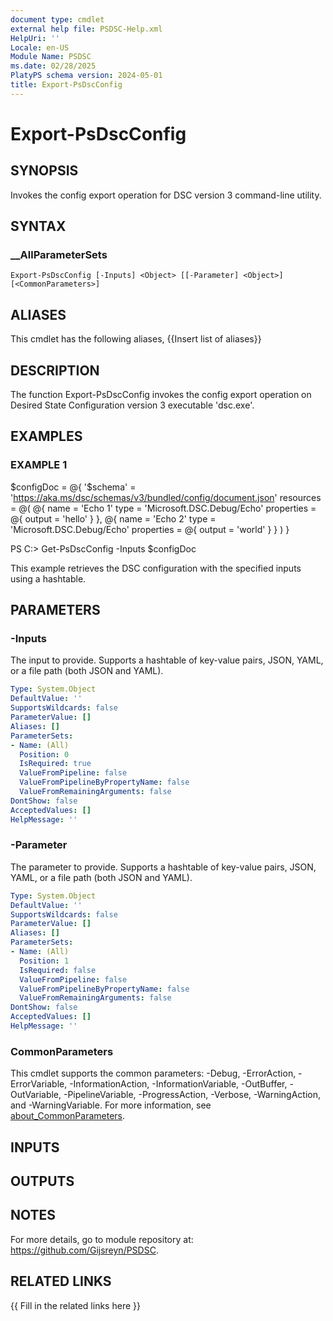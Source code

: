 ```yaml
---
document type: cmdlet
external help file: PSDSC-Help.xml
HelpUri: ''
Locale: en-US
Module Name: PSDSC
ms.date: 02/28/2025
PlatyPS schema version: 2024-05-01
title: Export-PsDscConfig
---
```


# Export-PsDscConfig

## SYNOPSIS

Invokes the config export operation for DSC version 3 command-line utility.

## SYNTAX

### __AllParameterSets

```
Export-PsDscConfig [-Inputs] <Object> [[-Parameter] <Object>] [<CommonParameters>]
```

## ALIASES

This cmdlet has the following aliases,
  {{Insert list of aliases}}

## DESCRIPTION

The function Export-PsDscConfig invokes the config export operation on Desired State Configuration version 3 executable 'dsc.exe'.

## EXAMPLES

### EXAMPLE 1

$configDoc = @{
  '$schema' = 'https://aka.ms/dsc/schemas/v3/bundled/config/document.json'
  resources = @(
    @{
      name = 'Echo 1'
      type = 'Microsoft.DSC.Debug/Echo'
      properties = @{
        output = 'hello'
      }
    },
    @{
      name = 'Echo 2'
      type = 'Microsoft.DSC.Debug/Echo'
      properties = @{
        output = 'world'
      }
    }
  )
}

PS C:\> Get-PsDscConfig -Inputs $configDoc

This example retrieves the DSC configuration with the specified inputs using a hashtable.

## PARAMETERS

### -Inputs

The input to provide.
Supports a hashtable of key-value pairs, JSON, YAML, or a file path (both JSON and YAML).

```yaml
Type: System.Object
DefaultValue: ''
SupportsWildcards: false
ParameterValue: []
Aliases: []
ParameterSets:
- Name: (All)
  Position: 0
  IsRequired: true
  ValueFromPipeline: false
  ValueFromPipelineByPropertyName: false
  ValueFromRemainingArguments: false
DontShow: false
AcceptedValues: []
HelpMessage: ''
```

### -Parameter

The parameter to provide.
Supports a hashtable of key-value pairs, JSON, YAML, or a file path (both JSON and YAML).

```yaml
Type: System.Object
DefaultValue: ''
SupportsWildcards: false
ParameterValue: []
Aliases: []
ParameterSets:
- Name: (All)
  Position: 1
  IsRequired: false
  ValueFromPipeline: false
  ValueFromPipelineByPropertyName: false
  ValueFromRemainingArguments: false
DontShow: false
AcceptedValues: []
HelpMessage: ''
```

### CommonParameters

This cmdlet supports the common parameters: -Debug, -ErrorAction, -ErrorVariable,
-InformationAction, -InformationVariable, -OutBuffer, -OutVariable, -PipelineVariable,
-ProgressAction, -Verbose, -WarningAction, and -WarningVariable. For more information, see
[about_CommonParameters](https://go.microsoft.com/fwlink/?LinkID=113216).

## INPUTS

## OUTPUTS

## NOTES

For more details, go to module repository at: https://github.com/Gijsreyn/PSDSC.


## RELATED LINKS

{{ Fill in the related links here }}

